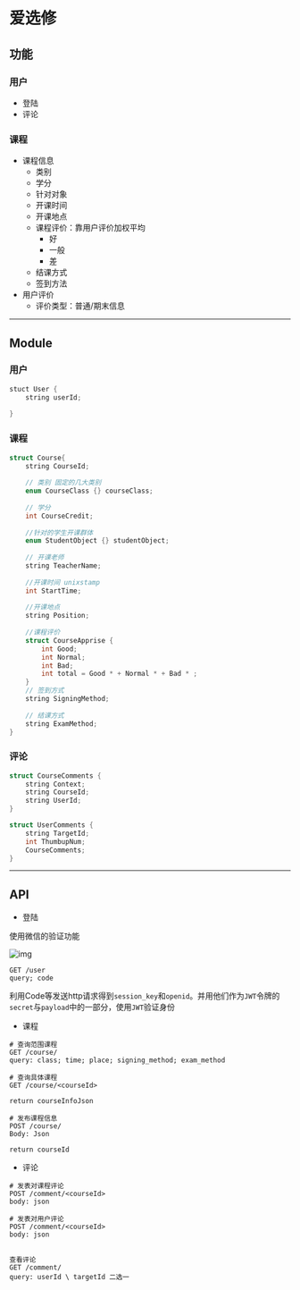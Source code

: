 # 爱选修

## 功能

### 用户

* 登陆
* 评论


### 课程

* 课程信息
  * 类别
  * 学分
  * 针对对象
  * 开课时间
  * 开课地点
  * 课程评价：靠用户评价加权平均
    * 好
    * 一般
    * 差
  * 结课方式
  * 签到方法
* 用户评价
  * 评价类型：普通/期末信息





----------

## Module

### 用户

```c
stuct User {
    string userId;
    
}
```





### 课程

```c
struct Course{
    string CourseId;
    
    // 类别 固定的几大类别
    enum CourseClass {} courseClass;
    
    // 学分
    int CourseCredit;
    
    //针对的学生开课群体
    enum StudentObject {} studentObject;
    
    // 开课老师
    string TeacherName;
    
    //开课时间 unixstamp
    int StartTime;
    
    //开课地点
    string Position;
    
    //课程评价
    struct CourseApprise {
        int Good;
        int Normal;
        int Bad;
        int total = Good * + Normal * + Bad * ;
    }
    // 签到方式
    string SigningMethod;
    
    // 结课方式
    string ExamMethod;    
}
```

### 评论

```c
struct CourseComments {
    string Context;
    string CourseId;
    string UserId;
}

struct UserComments {
    string TargetId;
    int ThumbupNum;
    CourseComments;
}
```



-----------

## API

* 登陆

使用微信的验证功能

![img](https://res.wx.qq.com/wxdoc/dist/assets/img/api-login.2fcc9f35.jpg)

```http
GET /user
query; code
```

利用Code等发送http请求得到`session_key`和`openid`。并用他们作为`JWT`令牌的`secret`与`payload`中的一部分，使用`JWT`验证身份



* 课程

```http
# 查询范围课程
GET /course/
query: class; time; place; signing_method; exam_method

# 查询具体课程
GET /course/<courseId>

return courseInfoJson

# 发布课程信息
POST /course/
Body: Json

return courseId
```

* 评论

```http
# 发表对课程评论
POST /comment/<courseId>
body: json

# 发表对用户评论
POST /comment/<courseId>
body: json


查看评论
GET /comment/
query: userId \ targetId 二选一
```

